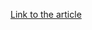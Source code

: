 [Link to the article](https://securelist.com/holy-water-ongoing-targeted-water-holing-attack-in-asia/96311/)
